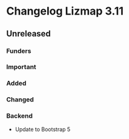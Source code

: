 # Changelog Lizmap 3.11

<!--
Format from https://keepachangelog.com/en/1.0.0/
added, fixed, changed, removed, deprecated, security
with some extra keywords: backend, tests, test, translation, funders, important
-->

## Unreleased

### Funders

### Important

### Added

### Changed

### Backend

* Update to Bootstrap 5
